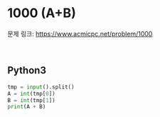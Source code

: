 # 1000 (A+B)

문제 링크: <https://www.acmicpc.net/problem/1000>

<br>

## Python3

```python
tmp = input().split()
A = int(tmp[0])
B = int(tmp[1])
print(A + B)
```
